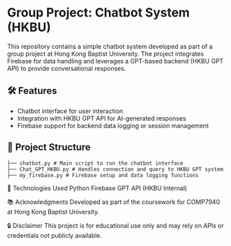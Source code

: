 # Group Project: Chatbot System (HKBU)
This repository contains a simple chatbot system developed as part of a group project at Hong Kong Baptist University. 
The project integrates Firebase for data handling and leverages a GPT-based backend (HKBU GPT API) to provide conversational responses.

## 🛠 Features
- Chatbot interface for user interaction
- Integration with HKBU GPT API for AI-generated responses
- Firebase support for backend data logging or session management

## 📁 Project Structure
```
├── chatbot.py # Main script to run the chatbot interface
├── Chat_GPT_HKBU.py # Handles connection and query to HKBU GPT system
├── my_firebase.py # Firebase setup and data logging functions
```

🧪 Technologies Used
Python
Firebase 
GPT API (HKBU Internal)

📚 Acknowledgments
Developed as part of the coursework for COMP7940 at Hong Kong Baptist University.

🔒 Disclaimer
This project is for educational use only and may rely on APIs or credentials not publicly available.

